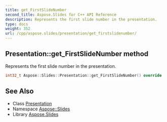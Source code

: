 ```yaml
---
title: get_FirstSlideNumber
second_title: Aspose.Slides for C++ API Reference
description: Represents the first slide number in the presentation.
type: docs
weight: 352
url: /cpp/aspose.slides/presentation/get_firstslidenumber/
---
```

## Presentation::get_FirstSlideNumber method


Represents the first slide number in the presentation.

```cpp
int32_t Aspose::Slides::Presentation::get_FirstSlideNumber() override
```

## See Also

* Class [Presentation](../)
* Namespace [Aspose::Slides](../../)
* Library [Aspose.Slides](../../../)
